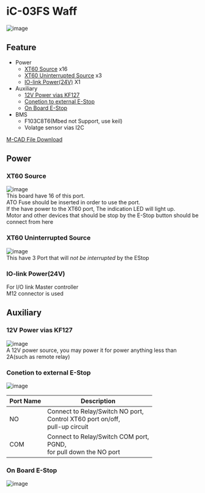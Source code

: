 # iC-03FS Waff
![image](https://user-images.githubusercontent.com/45313904/120550068-f8fc0780-c426-11eb-9721-47f47f4ea195.png)
## Feature
 * Power 
    * [XT60 Source](#XT60-Source) x16
    * [XT60 Uninterrupted Source](#XT60-Uninterrupted-Source) x3
    * [IO-link Power(24V)](#io-link-power24v) X1
 * Auxiliary 
    * [12V Power vias KF127](#12V-Power-vias-KF127)
    * [Conetion to external E-Stop](#Conetion-to-external-E-Stop)
    * [On Board E-Stop](#On-Board-E-Stop)
 * BMS
    * F103C8T6(Mbed not Support, use keil)
    * Volatge sensor vias I2C
           
[M-CAD File Download](3Dfile)
## Power

### XT60 Source
![image](https://user-images.githubusercontent.com/45313904/120700605-7043a100-c4e4-11eb-836a-fc99aa1e005a.png)      
This board have  16 of this port.    
ATO Fuse should be inserted in order to use the port.       
If the have power to the XT60 port, The indication LED will light up.         
Motor and other devices that should be stop by the E-Stop button should be connect from here          
### XT60 Uninterrupted Source
![image](https://user-images.githubusercontent.com/45313904/120700920-d7615580-c4e4-11eb-8457-572481eb1b4c.png)      
This have 3 Port that will *not be interrupted* by the EStop      
         
         
### IO-link Power(24V)
For I/O link Master controller      
M12 connector is used      
         
         
## Auxiliary
### 12V Power vias KF127
![image](https://user-images.githubusercontent.com/45313904/120702845-21e3d180-c4e7-11eb-8051-02ba6c36d061.png)      
A 12V power source, you may power it for power anything less than 2A(such as remote relay)
      

### Conetion to external E-Stop
![image](https://user-images.githubusercontent.com/45313904/120703210-9585de80-c4e7-11eb-9093-53b2e239a737.png)      

| Port Name | Description                                                                |
|-----------|----------------------------------------------------------------------------|
| NO        | Connect to Relay/Switch NO port,     <br>Control XT60 port on/off,<br>pull-up circuit |
| COM       | Connect to Relay/Switch COM port,<br>PGND,<br>for pull down the NO port          |

### On Board E-Stop
![image](https://user-images.githubusercontent.com/45313904/120704306-0679c600-c4e9-11eb-8eca-8af658737fe6.png)      
